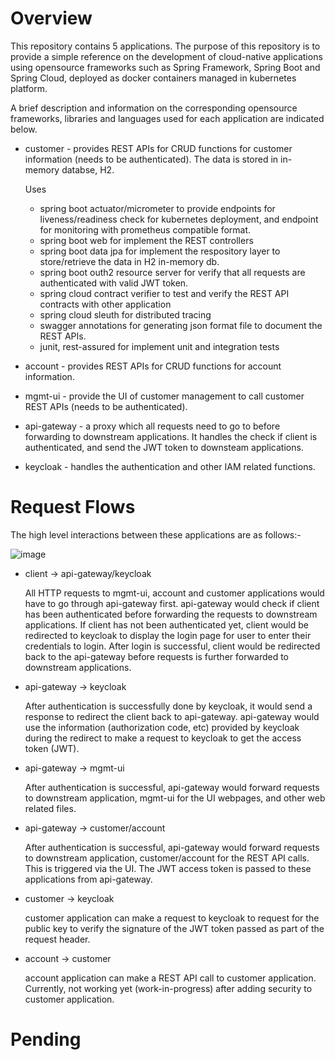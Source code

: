 # Overview
This repository contains 5 applications. The purpose of this repository is to provide a simple reference on the development of cloud-native applications using opensource frameworks such as Spring Framework, Spring Boot and Spring Cloud, deployed as docker containers managed in kubernetes platform.

A brief description and information on the corresponding opensource frameworks, libraries and languages used for each application are indicated below.

  * customer - provides REST APIs for CRUD functions for customer information (needs to be authenticated). The data is stored in in-memory databse, H2.
    
    Uses
      * spring boot actuator/micrometer to provide endpoints for liveness/readiness check for kubernetes deployment, and endpoint for monitoring with prometheus compatible format.
      * spring boot web for implement the REST controllers
      * spring boot data jpa for implement the respository layer to store/retrieve the data in H2 in-memory db. 
      * spring boot outh2 resource server for verify that all requests are authenticated with valid JWT token.
      * spring cloud contract verifier to test and verify the REST API contracts with other application
      * spring cloud sleuth for distributed tracing
      * swagger annotations for generating json format file to document the REST APIs.
      * junit, rest-assured for implement unit and integration tests

  * account - provides REST APIs for CRUD functions for account information.

  * mgmt-ui - provide the UI of customer management to call customer REST APIs (needs to be authenticated). 

  * api-gateway - a proxy which all requests need to go to before forwarding to downstream applications. It handles the check if client is authenticated, and send the JWT token to downsteam applications.

  * keycloak - handles the authentication and other IAM related functions.


# Request Flows
The high level interactions between these applications are as follows:-

![image](https://user-images.githubusercontent.com/36339970/125591091-0e66235b-1e31-4b05-ad6c-b3670f14f85c.png)

  * client -> api-gateway/keycloak

    All HTTP requests to mgmt-ui, account and customer applications would have to go through api-gateway first. api-gateway would check if client has been authenticated before forwarding the requests to downstream applications. If client has not been authenticated yet, client would be redirected to keycloak to display the login page for user to enter their credentials to login. After login is successful, client would be redirected back to the api-gateway before requests is further forwarded to downstream applications.
    
  * api-gateway -> keycloak

    After authentication is successfully done by keycloak, it would send a response to redirect the client back to api-gateway. api-gateway would use the information (authorization code, etc) provided by keycloak during the redirect to make a request to keycloak to get the access token (JWT). 

  * api-gateway -> mgmt-ui

    After authentication is successful, api-gateway would forward requests to downstream application, mgmt-ui for the UI webpages, and other web related files.

  * api-gateway -> customer/account

    After authentication is successful, api-gateway would forward requests to downstream application, customer/account for the REST API calls. This is triggered via the UI.
    The JWT access token is passed to these applications from api-gateway.

  * customer -> keycloak

    customer application can make a request to keycloak to request for the public key to verify the signature of the JWT token passed as part of the request header.

  * account -> customer

    account application can make a REST API call to customer application. Currently, not working yet (work-in-progress) after adding security to customer application.
    


# Pending


